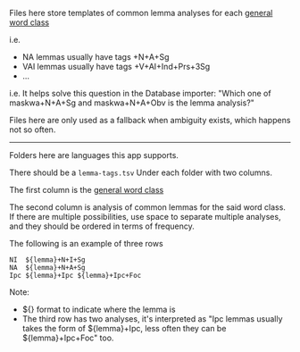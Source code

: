 Files here store templates of common lemma analyses for each [general word class](../../../docs/glossary.md#general-word-class)

i.e. 
- NA lemmas usually have tags +N+A+Sg
- VAI lemmas usually have tags +V+AI+Ind+Prs+3Sg
- ...

i.e. It helps solve this question in the Database importer: "Which one of maskwa+N+A+Sg and maskwa+N+A+Obv is the lemma analysis?"

Files here are only used as a fallback when ambiguity exists, which happens not so often.

---

Folders here are languages this app supports.

There should be a `lemma-tags.tsv` Under each folder with two columns.

The first column is the [general word class](../../../docs/glossary.md#general-word-class)

The second column is analysis of common lemmas for the said word class. If there are multiple possibilities, 
use space to separate multiple analyses, and they should be ordered in terms of frequency.

The following is an example of three rows
```.tsv
NI  ${lemma}+N+I+Sg
NA  ${lemma}+N+A+Sg
Ipc ${lemma}+Ipc ${lemma}+Ipc+Foc
```

Note:
- ${} format to indicate where the lemma is 
- The third row has two analyses, it's interpreted as "Ipc lemmas usually takes the form of ${lemma}+Ipc, 
less often they can be ${lemma}+Ipc+Foc" too.